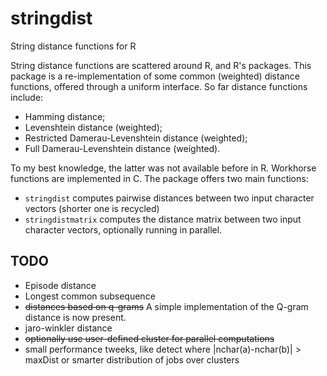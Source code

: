 stringdist
==========

String distance functions for R

String distance functions are scattered around R, and R's packages. This package
is a re-implementation of some common (weighted) distance functions, offered
through a uniform interface. So far distance functions include:

* Hamming distance; 
* Levenshtein distance (weighted);
* Restricted Damerau-Levenshtein distance (weighted);
* Full Damerau-Levenshtein distance (weighted).

To my best knowledge, the latter was not available before in R. Workhorse functions are implemented in C. The package offers two main functions:

* `stringdist`  computes pairwise distances between two input character vectors (shorter one is recycled)
* `stringdistmatrix` computes the distance matrix between two input character vectors, optionally running in parallel.

TODO
----
* Episode distance
* Longest common subsequence
* ~~distances based on q-grams~~ A simple implementation of the Q-gram distance is now present.
* jaro-winkler distance
* ~~optionally use user-defined cluster for parallel computations~~
* small performance tweeks, like detect where |nchar(a)-nchar(b)| > maxDist or smarter distribution of jobs over clusters


